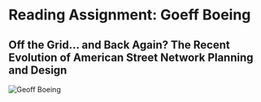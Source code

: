 # Reading Assignment: Goeff Boeing
## Off the Grid… and Back Again? The Recent Evolution of American Street Network Planning and Design


![Geoff Boeing](https://pbs.twimg.com/profile_images/798625331418570752/3Xu7Xzx__400x400.jpg)
